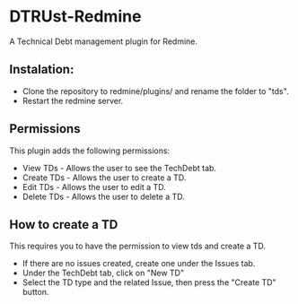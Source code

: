 # DTRUst-Redmine
A Technical Debt management plugin for Redmine.

## Instalation:

- Clone the repository to redmine/plugins/ and rename the folder to "tds".
- Restart the redmine server.

## Permissions

This plugin adds the following permissions:

- View TDs      - Allows the user to see the TechDebt tab.
- Create TDs    - Allows the user to create a TD.
- Edit TDs      - Allows the user to edit a TD.
- Delete TDs    - Allows the user to delete a TD.

## How to create a TD

This requires you to have the permission to view tds and create a TD.

- If there are no issues created, create one under the Issues tab.
- Under the TechDebt tab, click on "New TD"
- Select the TD type and the related Issue, then press the "Create TD" button.


